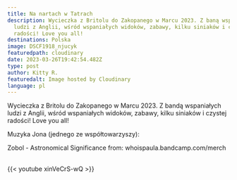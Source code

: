 ```yaml
---
title: Na nartach w Tatrach
description: Wycieczka z Britolu do Zakopanego w Marcu 2023. Z baną wspaniałych
  ludzi z Anglii, wśród wspaniałych widoków, zabawy, kilku siniaków i czystej
  radości! Love you all!
destinations: Polska
image: DSCF1918_njucyk
featuredpath: cloudinary
date: 2023-03-26T19:42:54.482Z
type: post
author: Kitty R.
featuredalt: Image hosted by Cloudinary
language: pl
---
```

<!--StartFragment-->

Wycieczka z Britolu do Zakopanego w Marcu 2023. Z bandą wspaniałych ludzi z Anglii, wśród wspaniałych widoków, zabawy, kilku siniaków i czystej radości! Love you all! 

Muzyka Jona (jednego ze współtowarzyszy): 

Zobol - Astronomical Significance from: whoispaula.bandcamp.com/merch 



<!--EndFragment-->

<br>{{< youtube xinVeCrS-wQ >}}</br>